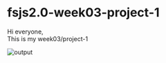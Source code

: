 # fsjs2.0-week03-project-1
Hi everyone,  
This is my week03/project-1     

![output](https://user-images.githubusercontent.com/119164102/211241852-2913a400-f344-4caf-bb1d-4cc79f9aec19.png)
